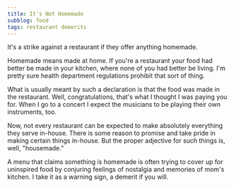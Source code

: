 ```yaml
---
title: It's Not Homemade
subblog: food
tags: restaurant demerits
---
```


It's a strike against a restaurant if they offer anything homemade.

<!-- MORE -->

Homemade means made at home. If you're a restaurant your food had better be made in your kitchen, where none of you had better be living. I'm pretty sure health department regulations prohibit that sort of thing.

What is usually meant by such a declaration is that the food was made in the restaurant. Well, congratulations, that's what I thought I was paying you for. When I go to a concert I expect the musicians to be playing their own instruments, too.

Now, not every restaurant can be expected to make absolutely everything they serve in-house. There is some reason to promise and take pride in making certain things in-house. But the proper adjective for such things is, well, "housemade." 

A menu that claims something is homemade is often trying to cover up for uninspired food by conjuring feelings of nostalgia and memories of mom's kitchen. I take it as a warning sign, a demerit if you will.

